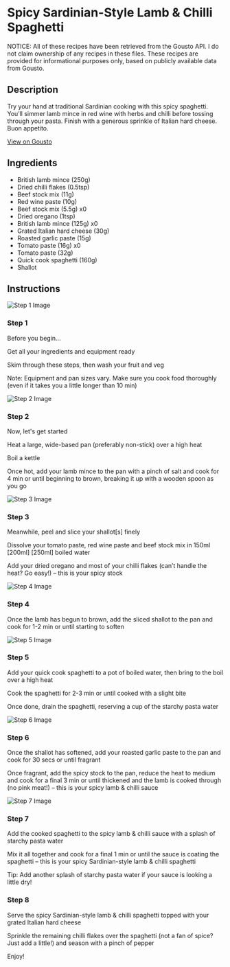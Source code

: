 # Spicy Sardinian-Style Lamb & Chilli Spaghetti

NOTICE: All of these recipes have been retrieved from the Gousto API. I do not claim ownership of any recipes in these files. These recipes are provided for informational purposes only, based on publicly available data from Gousto.

## Description

Try your hand at traditional Sardinian cooking with this spicy spaghetti. You’ll simmer lamb mince in red wine with herbs and chilli before tossing through your pasta. Finish with a generous sprinkle of Italian hard cheese. Buon appetito. 

[View on Gousto](https://www.gousto.co.uk/recipes/cookbook/spicy-sardinian-style-lamb-chilli-spaghetti)

## Ingredients

- British lamb mince (250g)
- Dried chilli flakes (0.5tsp)
- Beef stock mix (11g)
- Red wine paste (10g)
- Beef stock mix (5.5g) x0
- Dried oregano (1tsp)
- British lamb mince (125g) x0
- Grated Italian hard cheese (30g)
- Roasted garlic paste (15g)
- Tomato paste (16g) x0
- Tomato paste (32g)
- Quick cook spaghetti (160g)
- Shallot

## Instructions

![Step 1 Image](https://production-media.gousto.co.uk/cms/recipe-step-image/Admin-10mm-Step-1-3-1728897554473-x200.jpg)

### Step 1

Before you begin...

Get all your ingredients and equipment ready

Skim through these steps, then wash your fruit and veg

Note: Equipment and pan sizes vary. Make sure you cook food thoroughly (even if it takes you a little longer than 10 min)

![Step 2 Image](https://production-media.gousto.co.uk/cms/recipe-step-image/step-2-1711453014506-x200.jpg)

### Step 2

Now, let's get started

Heat a large, wide-based pan (preferably non-stick) over a high heat

Boil a kettle

Once hot, add your lamb mince to the pan with a pinch of salt and cook for 4 min or until beginning to brown, breaking it up with a wooden spoon as you go

![Step 3 Image](https://production-media.gousto.co.uk/cms/recipe-step-image/step-3-1711453017363-x200.jpg)

### Step 3

Meanwhile, peel and slice your shallot[s] finely

Dissolve your tomato paste, red wine paste and beef stock mix in 150ml <span class="text-purple">[200ml]</span> <span class="text-danger">[250ml]</span> boiled water

Add your dried oregano and most of your chilli flakes (can’t handle the heat? Go easy!) – this is your spicy stock

![Step 4 Image](https://production-media.gousto.co.uk/cms/recipe-step-image/step-4-1711453022426-x200.jpg)

### Step 4

Once the lamb has begun to brown, add the sliced shallot to the pan and cook for 1-2 min or until starting to soften

![Step 5 Image](https://production-media.gousto.co.uk/cms/recipe-step-image/step-5-1711453026770-x200.jpg)

### Step 5

Add your quick cook spaghetti to a pot of boiled water, then bring to the boil over a high heat

Cook the spaghetti for 2-3 min or until cooked with a slight bite

Once done, drain the spaghetti, reserving a cup of the starchy pasta water

![Step 6 Image](https://production-media.gousto.co.uk/cms/recipe-step-image/step-6-1711453047390-x200.jpg)

### Step 6

Once the shallot has softened, add your roasted garlic paste to the pan and cook for 30 secs or until fragrant

Once fragrant, add the spicy stock to the pan, reduce the heat to medium and cook for a final 3 min or until thickened and the lamb is cooked through (no pink meat!) – this is your spicy lamb & chilli sauce

![Step 7 Image](https://production-media.gousto.co.uk/cms/recipe-step-image/step-7-1711453052218-x200.jpg)

### Step 7

Add the cooked spaghetti to the spicy lamb & chilli sauce with a splash of starchy pasta water

Mix it all together and cook for a final 1 min or until the sauce is coating the spaghetti – this is your spicy Sardinian-style lamb & chilli spaghetti

Tip: Add another splash of starchy pasta water if your sauce is looking a little dry!

### Step 8

Serve the spicy Sardinian-style lamb & chilli spaghetti topped with your grated Italian hard cheese

Sprinkle the remaining chilli flakes over the spaghetti (not a fan of spice? Just add a little!) and season with a pinch of pepper

Enjoy!

